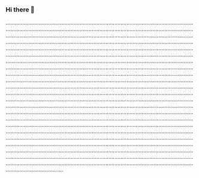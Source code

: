 ### Hi there 👋

..........................................................................................................................................................................................................................................................................................................................................................................................................................................................................................................................................................................................................................................................................................................................................................................................................................................................................................................................................................................................................................................................................................................................................................................................................................................................................................................................................................................................................................................................................................................................................................................................................................................................................................................................................................................................................................................................................................................................................................................................................................................................................................................................................................................................................................................................................................................................................................................................................................................................................................................................................................................................................................................................................................................................................................................................................................................................................................................................................................................................................